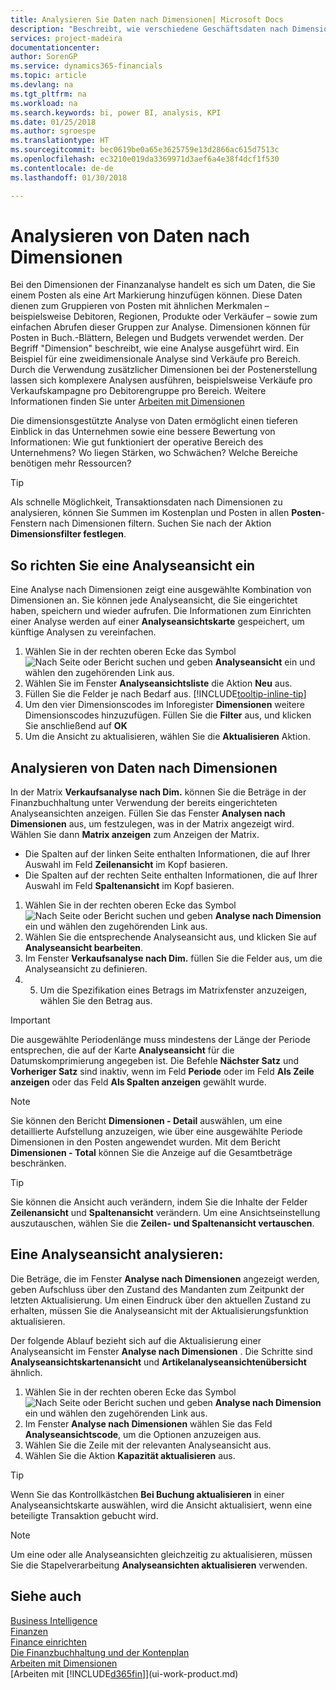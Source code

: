 ```yaml
---
title: Analysieren Sie Daten nach Dimensionen| Microsoft Docs
description: "Beschreibt, wie verschiedene Geschäftsdaten nach Dimensionen analysiert werden."
services: project-madeira
documentationcenter: 
author: SorenGP
ms.service: dynamics365-financials
ms.topic: article
ms.devlang: na
ms.tgt_pltfrm: na
ms.workload: na
ms.search.keywords: bi, power BI, analysis, KPI
ms.date: 01/25/2018
ms.author: sgroespe
ms.translationtype: HT
ms.sourcegitcommit: bec0619be0a65e3625759e13d2866ac615d7513c
ms.openlocfilehash: ec3210e019da3369971d3aef6a4e38f4dcf1f530
ms.contentlocale: de-de
ms.lasthandoff: 01/30/2018

---
```

#  <a name="analyze-data-by-dimensions"></a>Analysieren von Daten nach Dimensionen
Bei den Dimensionen der Finanzanalyse handelt es sich um Daten, die Sie einem Posten als eine Art Markierung hinzufügen können. Diese Daten dienen zum Gruppieren von Posten mit ähnlichen Merkmalen – beispielsweise Debitoren, Regionen, Produkte oder Verkäufer – sowie zum einfachen Abrufen dieser Gruppen zur Analyse. Dimensionen können für Posten in Buch.-Blättern, Belegen und Budgets verwendet werden. Der Begriff "Dimension" beschreibt, wie eine Analyse ausgeführt wird. Ein Beispiel für eine zweidimensionale Analyse sind Verkäufe pro Bereich. Durch die Verwendung zusätzlicher Dimensionen bei der Postenerstellung lassen sich komplexere Analysen ausführen, beispielsweise Verkäufe pro Verkaufskampagne pro Debitorengruppe pro Bereich. Weitere Informationen finden Sie unter [Arbeiten mit Dimensionen](finance-dimensions.md)

Die dimensionsgestützte Analyse von Daten ermöglicht einen tieferen Einblick in das Unternehmen sowie eine bessere Bewertung von Informationen: Wie gut funktioniert der operative Bereich des Unternehmens? Wo liegen Stärken, wo Schwächen? Welche Bereiche benötigen mehr Ressourcen?

> [!TIP]
> Als schnelle Möglichkeit, Transaktionsdaten nach Dimensionen zu analysieren, können Sie Summen im Kostenplan und Posten in allen **Posten**-Fenstern nach Dimensionen filtern. Suchen Sie nach der Aktion **Dimensionsfilter festlegen**.

## <a name="to-set-up-an-analysis-view"></a>So richten Sie eine Analyseansicht ein  
Eine Analyse nach Dimensionen zeigt eine ausgewählte Kombination von Dimensionen an. Sie können jede Analyseansicht, die Sie eingerichtet haben, speichern und wieder aufrufen. Die Informationen zum Einrichten einer Analyse werden auf einer **Analyseansichtskarte** gespeichert, um künftige Analysen zu vereinfachen.  

1. Wählen Sie in der rechten oberen Ecke das Symbol ![Nach Seite oder Bericht suchen](media/ui-search/search_small.png "Nach Seite oder Bericht suchen") und geben **Analyseansicht** ein und wählen den zugehörenden Link aus.  
2. Wählen Sie im Fenster **Analyseansichtsliste** die Aktion **Neu** aus.
3. Füllen Sie die Felder je nach Bedarf aus. [!INCLUDE[tooltip-inline-tip](includes/tooltip-inline-tip_md.md)]
4. Um den vier Dimensionscodes im Inforegister **Dimensionen** weitere Dimensionscodes hinzuzufügen. Füllen Sie die **Filter** aus, und klicken Sie anschließend auf **OK**  
5. Um die Ansicht zu aktualisieren, wählen Sie die **Aktualisieren** Aktion.

## <a name="to-analyze-by-dimensions"></a>Analysieren von Daten nach Dimensionen
In der Matrix **Verkaufsanalyse nach Dim.** können Sie die Beträge in der Finanzbuchhaltung unter Verwendung der bereits eingerichteten Analyseansichten anzeigen. Füllen Sie das Fenster **Analysen nach Dimensionen** aus, um festzulegen, was in der Matrix angezeigt wird. Wählen Sie dann **Matrix anzeigen** zum Anzeigen der Matrix.  

- Die Spalten auf der linken Seite enthalten Informationen, die auf Ihrer Auswahl im Feld **Zeilenansicht** im Kopf basieren.  
- Die Spalten auf der rechten Seite enthalten Informationen, die auf Ihrer Auswahl im Feld **Spaltenansicht** im Kopf basieren.  

1. Wählen Sie in der rechten oberen Ecke das Symbol ![Nach Seite oder Bericht suchen](media/ui-search/search_small.png "Nach Seite oder Bericht suchen") und geben **Analyse nach Dimension** ein und wählen den zugehörenden Link aus.  
2. Wählen Sie die entsprechende Analyseansicht aus, und klicken Sie auf **Analyseansicht bearbeiten**.
3. Im Fenster **Verkaufsanalyse nach Dim.** füllen Sie die Felder aus, um die Analyseansicht zu definieren.
4. 5. Um die Spezifikation eines Betrags im Matrixfenster anzuzeigen, wählen Sie den Betrag aus.  

> [!IMPORTANT]  
>   Die ausgewählte Periodenlänge muss mindestens der Länge der Periode entsprechen, die auf der Karte **Analyseansicht** für die Datumskomprimierung angegeben ist. Die Befehle **Nächster Satz** und **Vorheriger Satz** sind inaktiv, wenn im Feld **Periode** oder im Feld **Als Zeile anzeigen** oder das Feld **Als Spalten anzeigen** gewählt wurde.  

> [!NOTE]  
>   Sie können den Bericht **Dimensionen - Detail** auswählen, um eine detaillierte Aufstellung anzuzeigen, wie über eine ausgewählte Periode Dimensionen in den Posten angewendet wurden. Mit dem Bericht **Dimensionen - Total** können Sie die Anzeige auf die Gesamtbeträge beschränken.  

> [!TIP]  
>   Sie können die Ansicht auch verändern, indem Sie die Inhalte der Felder **Zeilenansicht** und **Spaltenansicht** verändern. Um eine Ansichtseinstellung auszutauschen, wählen Sie die **Zeilen- und Spaltenansicht vertauschen**.

## <a name="to-update-an-analysis-view"></a>Eine Analyseansicht analysieren:  
Die Beträge, die im Fenster **Analyse nach Dimensionen** angezeigt werden, geben Aufschluss über den Zustand des Mandanten zum Zeitpunkt der letzten Aktualisierung. Um einen Eindruck über den aktuellen Zustand zu erhalten, müssen Sie die Analyseansicht mit der Aktualisierungsfunktion aktualisieren.

Der folgende Ablauf bezieht sich auf die Aktualisierung einer Analyseansicht im Fenster **Analyse nach Dimensionen** . Die Schritte sind **Analyseansichtskartenansicht** und **Artikelanalyseansichtenübersicht** ähnlich.  

1. Wählen Sie in der rechten oberen Ecke das Symbol ![Nach Seite oder Bericht suchen](media/ui-search/search_small.png "Nach Seite oder Bericht suchen") und geben **Analyse nach Dimension** ein und wählen den zugehörenden Link aus.  
2. Im Fenster **Analyse nach Dimensionen** wählen Sie das Feld **Analyseansichtscode**, um die Optionen anzuzeigen aus.  
3. Wählen Sie die Zeile mit der relevanten Analyseansicht aus.  
4. Wählen Sie die Aktion **Kapazität aktualisieren** aus.  

> [!TIP]  
>   Wenn Sie das Kontrollkästchen **Bei Buchung aktualisieren** in einer Analyseansichtskarte auswählen, wird die Ansicht aktualisiert, wenn eine beteiligte Transaktion gebucht wird.

> [!NOTE]  
>   Um eine oder alle Analyseansichten gleichzeitig zu aktualisieren, müssen Sie die Stapelverarbeitung **Analyseansichten aktualisieren** verwenden.  

## <a name="see-also"></a>Siehe auch
[Business Intelligence](bi.md)  
[Finanzen](finance.md)  
[Finance einrichten](finance-setup-finance.md)  
[Die Finanzbuchhaltung und der Kontenplan](finance-general-ledger.md)  
[Arbeiten mit Dimensionen](finance-dimensions.md)  
[Arbeiten mit [!INCLUDE[d365fin](includes/d365fin_md.md)]](ui-work-product.md)  

